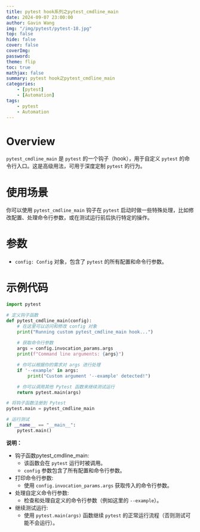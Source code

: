```yaml
---
title: pytest hook系列之pytest_cmdline_main
date: 2024-09-07 23:00:00
author: Gavin Wang
img: "/img/pytest/pytest-18.jpg"
top: false
hide: false
cover: false
coverImg:
password:
theme: flip
toc: true
mathjax: false
summary: pytest hook之pytest_cmdline_main
categories:
    - [pytest]
    - [Automation]
tags:
    - pytest
    - Automation
---
```


# Overview

`pytest_cmdline_main` 是 `pytest` 的一个钩子（hook），用于自定义 `pytest` 的命令行入口。这是高级用法，可用于深度定制 `pytest` 的行为。

# 使用场景

你可以使用 `pytest_cmdline_main` 钩子在 `pytest` 启动时做一些特殊处理，比如修改配置、处理命令行参数，或在测试运行前后执行特定的操作。

# 参数

* `config: Config` 对象，包含了 `pytest` 的所有配置和命令行参数。


# 示例代码

```python
import pytest

# 定义钩子函数
def pytest_cmdline_main(config):
    # 在这里可以访问和修改 config 对象
    print("Running custom pytest_cmdline_main hook...")
    
    # 获取命令行参数
    args = config.invocation_params.args
    print(f"Command line arguments: {args}")

    # 你可以根据你的需求对 args 进行处理
    if '--example' in args:
        print("Custom argument '--example' detected!")

    # 你可以调用其他 Pytest 函数来继续测试运行
    return pytest.main(args)

# 将钩子函数注册到 Pytest
pytest.main = pytest_cmdline_main

# 运行测试
if __name__ == "__main__":
    pytest.main()
```

**说明：**

* 钩子函数pytest_cmdline_main:
  * 该函数会在 `pytest` 运行时被调用。
  * `config` 参数包含了所有配置和命令行参数。
* 打印命令行参数:
  * 使用 `config.invocation_params.args` 获取传入的命令行参数。
* 处理自定义命令行参数:
  * 检查和处理自定义的命令行参数（例如这里的 `--example`）。
* 继续测试运行:
  * 使用 `pytest.main(args)` 函数继续 `pytest` 的正常运行流程（否则测试可能不会运行）。

